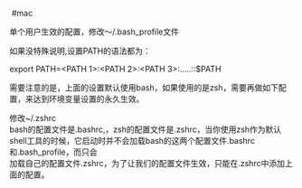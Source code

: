  #mac 

单个用户生效的配置，修改～/.bash_profile文件

如果没特殊说明,设置PATH的语法都为：

export PATH=<PATH 1>:<PATH 2>:<PATH 3>:.....:<PATH N>:$PATH

需要注意的是，上面的设置默认使用bash，如果使用的是zsh，需要再做如下配置，来达到环境变量设置的永久生效。

修改~/.zshrc  
bash的配置文件是.bashrc,，zsh的配置文件是.zshrc，当你使用zsh作为默认shell工具的时候，它启动时并不会加载bash的这两个配置文件.bashrc和.bash_profile，而只会  
加载自己的配置文件.zshrc，为了让我们的配置文件生效，只能在.zshrc中添加上面的配置。